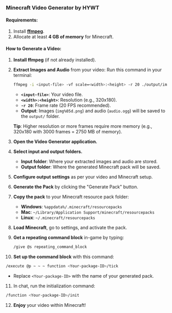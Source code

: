 ### Minecraft Video Generator by HYWT

#### **Requirements:**
1. Install [**ffmpeg**](https://ffmpeg.org/).
2. Allocate at least **4 GB of memory** for Minecraft.

#### **How to Generate a Video:**

1. **Install ffmpeg** (if not already installed).
   
2. **Extract Images and Audio** from your video:
   Run this command in your terminal:
   ```bash
   ffmpeg -i <input-file> -vf scale=<width>:<height> -r 20 ./output/img%05d.png -vn ./output/audio.ogg
   ```
   - **`<input-file>`**: Your video file.
   - **`<width>:<height>`**: Resolution (e.g., 320x180).
   - **`-r 20`**: Frame rate (20 FPS recommended).
   - **Output**: Images (`img%05d.png`) and audio (`audio.ogg`) will be saved to the `output/` folder.

   **Tip**: Higher resolution or more frames require more memory (e.g., 320x180 with 3000 frames = 2750 MB of memory).

3. **Open the Video Generator application.**

4. **Select input and output folders.**
   - **Input folder**: Where your extracted images and audio are stored.
   - **Output folder**: Where the generated Minecraft pack will be saved.

5. **Configure output settings** as per your video and Minecraft setup.

6. **Generate the Pack** by clicking the "Generate Pack" button.

7. **Copy the pack** to your Minecraft resource pack folder:
   - **Windows**: `%appdata%/.minecraft/resourcepacks`
   - **Mac**: `~/Library/Application Support/minecraft/resourcepacks`
   - **Linux**: `~/.minecraft/resourcepacks`

8. **Load Minecraft**, go to settings, and activate the pack.

9. **Get a repeating command block** in-game by typing:
   ```bash
   /give @s repeating_command_block
   ```

10. **Set up the command block** with this command:
   ```bash
   /execute @p ~ ~ ~ function <Your-package-ID>/tick
   ```
   - Replace `<Your-package-ID>` with the name of your generated pack.

11. In chat, run the initialization command:
   ```bash
   /function <Your-package-ID>/init
   ```

12. **Enjoy** your video within Minecraft!
